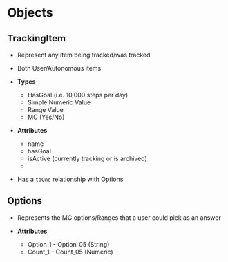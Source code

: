 # Objects

## TrackingItem

- Represent any item being tracked/was tracked
- Both User/Autonomous items

- **Types**
    - HasGoal (i.e. 10,000 steps per day)
    - Simple Numeric Value
    - Range Value
    - MC (Yes/No)

- **Attributes**
    - name
    - hasGoal
    - isActive (currently tracking or is archived)
    -

- Has a `toOne` relationship with Options

## Options

- Represents the MC options/Ranges that a user could pick as an answer

- **Attributes**
    - Option_1 - Option_05  (String)
    - Count_1 - Count_05    (Numeric)
